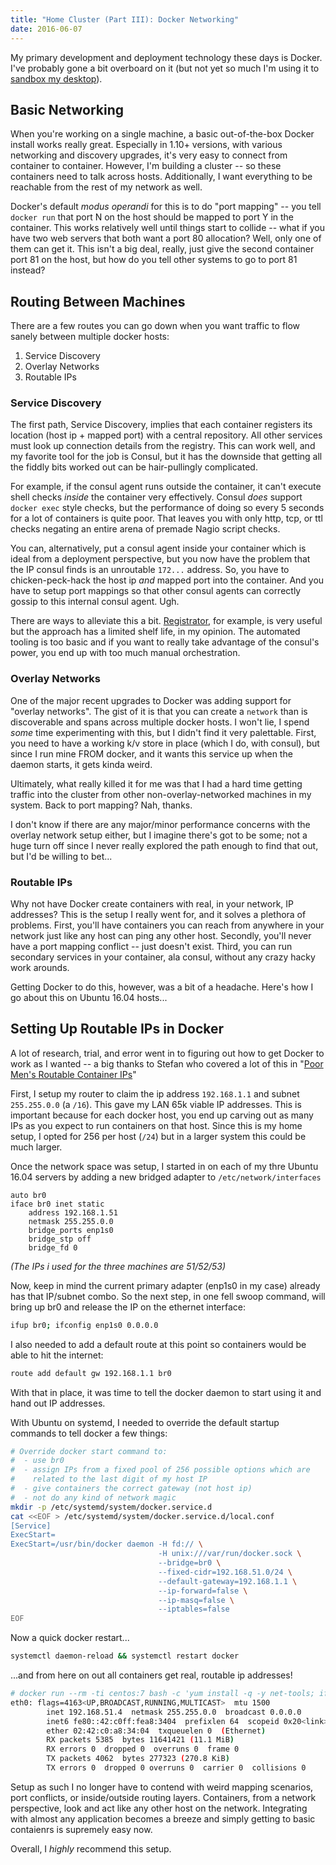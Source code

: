 ```yaml
---
title: "Home Cluster (Part III): Docker Networking"
date: 2016-06-07
---
```


My primary development and deployment technology these days is Docker. I've probably gone a bit overboard on it (but not yet so much I'm using it to [sandbox my desktop](https://blog.jessfraz.com/post/docker-containers-on-the-desktop/)).

## Basic Networking

When you're working on a single machine, a basic out-of-the-box Docker install works really great. Especially in 1.10+ versions, with various networking and discovery upgrades, it's very easy to connect from container to container. However, I'm building a cluster -- so these containers need to talk across hosts. Additionally, I want everything to be reachable from the rest of my network as well.

Docker's default _modus operandi_ for this is to do "port mapping" -- you tell `docker run` that port N on the host should be mapped to port Y in the container. This works relatively well until things start to collide -- what if you have two web servers that both want a port 80 allocation? Well, only one of them can get it. This isn't a big deal, really, just give the second container port 81 on the host, but how do you tell other systems to go to port 81 instead?

## Routing Between Machines

There are a few routes you can go down when you want traffic to flow sanely between multiple docker hosts:

1. Service Discovery
2. Overlay Networks
3. Routable IPs

### Service Discovery

The first path, Service Discovery, implies that each container registers its location (host ip + mapped port) with a central repository. All other services must look up connection details from the registry. This can work well, and my favorite tool for the job is Consul, but it has the downside that getting all the fiddly bits worked out can be hair-pullingly complicated.

For example, if the consul agent runs outside the container, it can't execute shell checks _inside_ the container very effectively. Consul *does* support `docker exec` style checks, but the performance of doing so every 5 seconds for a lot of containers is quite poor. That leaves you with only http, tcp, or ttl checks negating an entire arena of premade Nagio script checks.

You can, alternatively, put a consul agent inside your container which is ideal from a deployment perspective, but you now have the problem that the IP consul finds is an unroutable `172...` address. So, you have to chicken-peck-hack the host ip _and_ mapped port into the container. And you have to setup port mappings so that other consul agents can correctly gossip to this internal consul agent. Ugh.

There are ways to alleviate this a bit. [Registrator](https://github.com/gliderlabs/registrator), for example, is very useful but the approach has a limited shelf life, in my opinion. The automated tooling is too basic and if you want to really take advantage of the consul's power, you end up with too much manual orchestration.

### Overlay Networks

One of the major recent upgrades to Docker was adding support for "overlay networks". The gist of it is that you can create a `network` than is discoverable and spans across multiple docker hosts. I won't lie, I spend _some_ time experimenting with this, but I didn't find it very palettable. First, you need to have a working k/v store in place (which I do, with consul), but since I run mine FROM docker, and it wants this service up when the daemon starts, it gets kinda weird.

Ultimately, what really killed it for me was that I had a hard time getting traffic into the cluster from other non-overlay-networked machines in my system. Back to port mapping? Nah, thanks.

I don't know if there are any major/minor performance concerns with the overlay network setup either, but I imagine there's got to be some; not a huge turn off since I never really explored the path enough to find that out, but I'd be willing to bet...

### Routable IPs

Why not have Docker create containers with real, in your network, IP addresses? This is the setup I really went for, and it solves a plethora of problems. First, you'll have containers you can reach from anywhere in your network just like any host can ping any other host. Secondly, you'll never have a port mapping conflict -- just doesn't exist. Third, you can run secondary services in your container, ala consul, without any crazy hacky work arounds.

Getting Docker to do this, however, was a bit of a headache. Here's how I go about this on Ubuntu 16.04 hosts...

## Setting Up Routable IPs in Docker

A lot of research, trial, and error went in to figuring out how to get Docker to work as I wanted -- a big thanks to Stefan who covered a lot of this in "[Poor Men's Routable Container IPs](http://sttts.github.io/docker/network/2015/01/31/poor-mens-cluster-container-ips.html)"

First, I setup my router to claim the ip address `192.168.1.1` and subnet `255.255.0.0` (a `/16`). This gave my LAN 65k viable IP addresses. This is important because for each docker host, you end up carving out as many IPs as you expect to run containers on that host. Since this is my home setup, I opted for 256 per host (`/24`) but in a larger system this could be much larger.

Once the network space was setup, I started in on each of my thre Ubuntu 16.04 servers by adding a new bridged adapter to `/etc/network/interfaces`

```
auto br0
iface br0 inet static
    address 192.168.1.51
    netmask 255.255.0.0
    bridge_ports enp1s0
    bridge_stp off
    bridge_fd 0
```

_(The IPs i used for the three machines are 51/52/53)_

Now, keep in mind the current primary adapter (enp1s0 in my case) already has that IP/subnet combo. So the next step, in one fell swoop command, will bring up br0 and release the IP on the ethernet interface:

```bash
ifup br0; ifconfig enp1s0 0.0.0.0
```

I also needed to add a default route at this point so containers would be able to hit the internet:

```bash
route add default gw 192.168.1.1 br0
```

With that in place, it was time to tell the docker daemon to start using it and hand out IP addresses.

With Ubuntu on systemd, I needed to override the default startup commands to tell docker a few things:

```bash
# Override docker start command to:
#  - use br0
#  - assign IPs from a fixed pool of 256 possible options which are
#    related to the last digit of my host IP
#  - give containers the correct gateway (not host ip)
#  - not do any kind of network magic
mkdir -p /etc/systemd/system/docker.service.d
cat <<EOF > /etc/systemd/system/docker.service.d/local.conf
[Service]
ExecStart=
ExecStart=/usr/bin/docker daemon -H fd:// \
                                 -H unix:///var/run/docker.sock \
                                 --bridge=br0 \
                                 --fixed-cidr=192.168.51.0/24 \
                                 --default-gateway=192.168.1.1 \
                                 --ip-forward=false \
                                 --ip-masq=false \
                                 --iptables=false
EOF
```

Now a quick docker restart...

```bash
systemctl daemon-reload && systemctl restart docker
```

...and from here on out all containers get real, routable ip addresses!

```bash
# docker run --rm -ti centos:7 bash -c 'yum install -q -y net-tools; ifconfig'
eth0: flags=4163<UP,BROADCAST,RUNNING,MULTICAST>  mtu 1500
        inet 192.168.51.4  netmask 255.255.0.0  broadcast 0.0.0.0
        inet6 fe80::42:c0ff:fea8:3404  prefixlen 64  scopeid 0x20<link>
        ether 02:42:c0:a8:34:04  txqueuelen 0  (Ethernet)
        RX packets 5385  bytes 11641421 (11.1 MiB)
        RX errors 0  dropped 0  overruns 0  frame 0
        TX packets 4062  bytes 277323 (270.8 KiB)
        TX errors 0  dropped 0 overruns 0  carrier 0  collisions 0
```

Setup as such I no longer have to contend with weird mapping scenarios, port conflicts, or inside/outside routing layers. Containers, from a network perspective, look and act like any other host on the network. Integrating with almost any application becomes a breeze and simply getting to basic contaienrs is supremely easy now.

Overall, I _*highly*_ recommend this setup. 